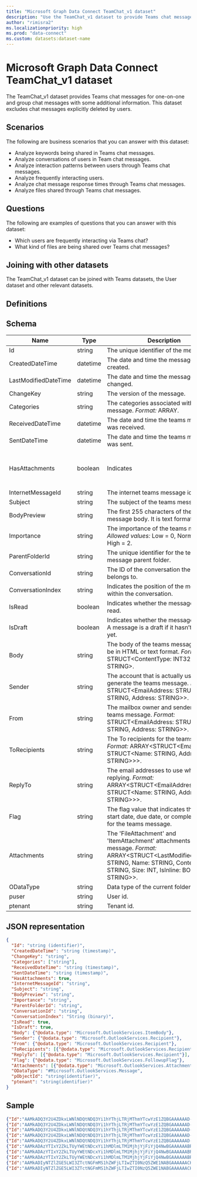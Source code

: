 ```yaml
---
title: "Microsoft Graph Data Connect TeamChat_v1 dataset"
description: "Use the TeamChat_v1 dataset to provide Teams chat messages for one-on-one and group chat messages."
author: "rimisra2"
ms.localizationpriority: high
ms.prod: "data-connect"
ms.custom: datasets:dataset-name
---
```


# Microsoft Graph Data Connect TeamChat_v1 dataset

The TeamChat_v1 dataset provides Teams chat messages for one-on-one and group chat messages with some additional information. This dataset excludes chat messages explicitly deleted by users.

## Scenarios

The following are business scenarios that you can answer with this dataset:

- Analyze keywords being shared in Teams chat messages.
- Analyze conversations of users in Team chat messages.
- Analyze interaction patterns between users through Teams chat messages.
- Analyze frequently interacting users.
- Analyze chat message response times through Teams chat messages.
- Analyze files shared through Teams chat messages.

## Questions

The following are examples of questions that you can answer with this dataset:

- Which users are frequently interacting via Teams chat?
- What kind of files are being shared over Teams chat messages?

## Joining with other datasets

The TeamChat_v1 dataset can be joined with Teams datasets, the User dataset and other relevant datasets.

## Definitions


## Schema

| Name  | Type  |  Description  |  FilterOptions  |  IsDateFilter  | 
| ----------- | ----------- | ----------- | ----------- | ----------- |
| Id | 	string | 	The unique identifier of the message. | No | 	None | 
| CreatedDateTime | 	datetime | 	The date and time the message was created. |  Yes | Date | 
| LastModifiedDateTime | 	datetime | 	The date and time the message was last changed. |  Yes | Date | 
| ChangeKey | 	string	 | The version of the message. | 	No | 	None | 
| Categories | 	string | 	The categories associated with the message. *Format:* ARRAY<STRING>. | 	No | 	None | 
| ReceivedDateTime | 	datetime | 	The date and time the teams message was received. |  Yes | 	Date | 
| SentDateTime | 	datetime | 	The date and time the teams message was sent. |  Yes | 	Date | 
| HasAttachments | 	boolean | 	Indicates |  whether the teams message is an attachment. | 	No |  None | 
| InternetMessageId | 	string | 	The internet teams message id. |  No | 	None | 
| Subject | 	string | 	The subject of the teams message. |  No | 	None | 
| BodyPreview | 	string	|  The first 255 characters of the teams message body. It is text format. |  No | 	None | 
| Importance	|  string | The importance of the teams message. *Allowed values:* Low = 0, Normal = 1, High = 2. |  No | 	None | 
| ParentFolderId | 	string |  The unique identifier for the teams message parent folder. | No | 	None | 
| ConversationId | 	string |  The ID of the conversation the email belongs to. | No |  None | 
| ConversationIndex |  string | Indicates the position of the message within the conversation. |  No | None | 
| IsRead | 	boolean |  Indicates whether the message has been read. | 	No | None | 
| IsDraft |	boolean |  Indicates whether the message is a draft. A message is a draft if it hasn’t been sent yet. |	No |	None |
| Body |	string |  The body of the teams message. It can be in HTML or text format. *Format:* STRUCT<ContentType: INT32, Content: STRING>. |	No |  None |
| Sender |	string |  The account that is actually used to generate the teams message. *Format:* STRUCT<EmailAddress: STRUCT<Name: STRING, Address: STRING>>.	| No |	None |
| From |	string |  The mailbox owner and sender of the teams message. *Format:* STRUCT<EmailAddress: STRUCT<Name: STRING, Address: STRING>>. |	No |  None |
| ToRecipients | string	 | The To recipients for the teams message. *Format:* ARRAY<STRUCT<EmailAddress: STRUCT<Name: STRING, Address: STRING>>>. |	No |  None |
| ReplyTo |	string	| The email addresses to use when replying. *Format:* ARRAY<STRUCT<EmailAddress: STRUCT<Name: STRING, Address: STRING>>>. |	No |  None |
| Flag	| string |	The flag value that indicates the status, start date, due date, or completion date for the teams message. |	No | None |
| Attachments |	string | The 'FileAttachment' and 'ItemAttachment' attachments for the message. *Format:* ARRAY<STRUCT<LastModifiedDateTime: STRING, Name: STRING, ContentType: STRING, Size: INT, IsInline: BOOLEAN, Id: STRING>>.  | No |	None |
| ODataType	 | string |	Data type of the current folder. |	No |	None |
| puser |	string |  User id. |	No |  None |
| ptenant |	string |   Tenant id. | No  |  None |

## JSON representation

```json
{
  "Id": "string (identifier)",
  "CreatedDateTime": "string (timestamp)",
  "ChangeKey": "string",
  "Categories": ["string"],
  "ReceivedDateTime": "string (timestamp)",
  "SentDateTime": "string (timestamp)",
  "HasAttachments": true,
  "InternetMessageId": "string",
  "Subject": "string",
  "BodyPreview": "string",
  "Importance": "string",
  "ParentFolderId": "string",
  "ConversationId": "string",
  "ConversationIndex": "String (binary)",
  "IsRead": true,
  "IsDraft": true,
  "Body": {"@odata.type": "Microsoft.OutlookServices.ItemBody"},  
  "Sender": {"@odata.type": "Microsoft.OutlookServices.Recipient"},
  "From": {"@odata.type": "Microsoft.OutlookServices.Recipient"},
  "ToRecipients": [{"@odata.type": "Microsoft.OutlookServices.Recipient"}],
  "ReplyTo": [{"@odata.type": "Microsoft.OutlookServices.Recipient"}],
  "Flag": {"@odata.type": "Microsoft.OutlookServices.FollowupFlag"},
  "Attachments": [{"@odata.type": "Microsoft.OutlookServices.Attachment"}],
  "ODataType": "#Microsoft.OutlookServices.Message",
  "pObjectId": "string(identifier)",
  "ptenant": "string(identifier)"
}   
```

## Sample 


```json
{"Id":"AAMkADQ3Y2U4ZDkxLWNlNDQtNDQ3Yi1hYThjLTRjMThmYTcwYzE1ZQBGAAAAAAD-UfkfMt6YQJu0uJ3YDpmhBwBZ8R1Q_NixQ4JomsSKP1URAAAAAAFBAABZ8R1Q_NixQ4JomsSKP1URAAAAAYikAAA=","CreatedDateTime":"2021-05-05T18:38:45Z","LastModifiedDateTime":"2021-05-05T18:38:46Z","ChangeKey":"CQAAABYAAABZ8R1Q+NixQ4JomsSKP1URAAAAACcN","Categories": "[\"Orange Category\", \"Green Category\", \"Blue Category\"]","ReceivedDateTime":"2021-05-05T18:38:44Z","SentDateTime":"2021-05-05T18:38:44Z","HasAttachments":false,"InternetMessageId":"1620239924329","Subject":"RE: Meeting","BodyPreview":"Hi Megan. Were you able to finalize our team offsite agenda?","Importance":"Normal","ParentFolderId":"AAMkADQ3Y2U4ZDkxLWNlNDQtNDQ3Yi1hYThjLTRjMThmYTcwYzE1ZQAuAAAAAAD-UfkfMt6YQJu0uJ3YDpmhAQBZ8R1Q_NixQ4JomsSKP1URAAAAAAFBAAA=","ConversationId":"AAQkADQ3Y2U4ZDkxLWNlNDQtNDQ3Yi1hYThjLTRjMThmYTcwYzE1ZQAQAGJWUSDmsfcg_x9jLboVltc=","ConversationIndex":"AQHXQd3gYlZRIOax9yD7H2MtuhWW1w==","IsRead":true,"IsDraft":false,"Body":{"ContentType":"Microsoft.OutlookServices.BodyType'HTML'","Content":"<html><head>\r\n<meta http-equiv=\"Content-Type\" content=\"text/html; charset=utf-8\"><meta content=\"text/html; charset=us-ascii\"></head><body>Hi Megan. Were you able to finalize our team offsite agenda? </body></html>"},"Sender":{"EmailAddress":{"Name":"Patti Fernandez","Address":"PattiF@M365x413676.OnMicrosoft.com"}},"From":{"EmailAddress":{"Name":"Patti Fernandez","Address":"PattiF@M365x413676.OnMicrosoft.com"}},"ToRecipients":[{"EmailAddress":{"Name":"Megan Bowen","Address":"MeganB@M365x413676.OnMicrosoft.com"}}],"ReplyTo":"[{ \"EmailAddress\": { \"Name\": \"John Doe\", \"Address\": \"johnd@contoso.com\" } }]","Flag":{"FlagStatus":"Microsoft.OutlookServices.FollowupFlagStatus'NotFlagged'"},"Attachments":[],"ODataType":"#Microsoft.OutlookServices.Message","puser":"0a863fbf-47f5-4e3f-9b0b-0bfaec763723","ptenant":"82100b66-ace5-4bd1-a137-f11432b93451" }
{"Id":"AAMkADQ3Y2U4ZDkxLWNlNDQtNDQ3Yi1hYThjLTRjMThmYTcwYzE1ZQBGAAAAAAD-UfkfMt6YQJu0uJ3YDpmhBwBZ8R1Q_NixQ4JomsSKP1URAAAAAAFBAABZ8R1Q_NixQ4JomsSKP1URAAAAAYilAAA=","CreatedDateTime":"2021-05-05T18:38:45Z","LastModifiedDateTime":"2021-05-05T18:38:46Z","ChangeKey":"CQAAABYAAABZ8R1Q+NixQ4JomsSKP1URAAAAACcL","Categories":[],"ReceivedDateTime":"2021-05-05T18:38:44Z","SentDateTime":"2021-05-05T18:38:44Z","HasAttachments":false,"InternetMessageId":"1620239924666","Subject":"","BodyPreview":"Hi Patti. It's about done.","Importance":"Normal","ParentFolderId":"AAMkADQ3Y2U4ZDkxLWNlNDQtNDQ3Yi1hYThjLTRjMThmYTcwYzE1ZQAuAAAAAAD-UfkfMt6YQJu0uJ3YDpmhAQBZ8R1Q_NixQ4JomsSKP1URAAAAAAFBAAA=","ConversationId":"AAQkADQ3Y2U4ZDkxLWNlNDQtNDQ3Yi1hYThjLTRjMThmYTcwYzE1ZQAQAMRD8QI2TRoGMaHlTEfVu6A=","ConversationIndex":"AQHXQd3gxEPxAjZNGgYxoeVMR9W7oA==","IsRead":true,"IsDraft":false,"Body":{"ContentType":"Microsoft.OutlookServices.BodyType'HTML'","Content":"<html><head>\r\n<meta http-equiv=\"Content-Type\" content=\"text/html; charset=utf-8\"><meta content=\"text/html; charset=us-ascii\"></head><body>Hi Patti. It's about done. </body></html>"},"Sender":{"EmailAddress":{"Name":"Megan Bowen","Address":"MeganB@M365x413676.OnMicrosoft.com"}},"From":{"EmailAddress":{"Name":"Megan Bowen","Address":"MeganB@M365x413676.OnMicrosoft.com"}},"ToRecipients":[{"EmailAddress":{"Name":"Patti Fernandez","Address":"PattiF@M365x413676.OnMicrosoft.com"}}],"ReplyTo":[],"Flag":{"FlagStatus":"Microsoft.OutlookServices.FollowupFlagStatus'NotFlagged'"},"Attachments":[],"ODataType":"#Microsoft.OutlookServices.Message","puser":"0a863fbf-47f5-4e3f-9b0b-0bfaec763723","ptenant":"82100b66-ace5-4bd1-a137-f11432b93451"}
{"Id":"AAMkADQ3Y2U4ZDkxLWNlNDQtNDQ3Yi1hYThjLTRjMThmYTcwYzE1ZQBGAAAAAAD-UfkfMt6YQJu0uJ3YDpmhBwBZ8R1Q_NixQ4JomsSKP1URAAAAAAFBAABZ8R1Q_NixQ4JomsSKP1URAAAAAYimAAA=","CreatedDateTime":"2021-05-05T18:38:51Z","LastModifiedDateTime":"2021-05-05T18:38:52Z","ChangeKey":"CQAAABYAAABZ8R1Q+NixQ4JomsSKP1URAAAAACch","Categories":[],"ReceivedDateTime":"2021-05-05T18:38:50Z","SentDateTime":"2021-05-05T18:38:50Z","HasAttachments":false,"InternetMessageId":"1620239930591","Subject":"","BodyPreview":"Good work Megan! Excited for online yoga! I'd say this is good. Let's go ahead and announce to the rest of the team.","Importance":"Normal","ParentFolderId":"AAMkADQ3Y2U4ZDkxLWNlNDQtNDQ3Yi1hYThjLTRjMThmYTcwYzE1ZQAuAAAAAAD-UfkfMt6YQJu0uJ3YDpmhAQBZ8R1Q_NixQ4JomsSKP1URAAAAAAFBAAA=","ConversationId":"AAQkADQ3Y2U4ZDkxLWNlNDQtNDQ3Yi1hYThjLTRjMThmYTcwYzE1ZQAQAGFJCxEOpE8V5sJsZ4NuI6k=","ConversationIndex":"AQHXQd3kYUkLEQ6kTxXmwmxng24jqQ==","IsRead":true,"IsDraft":false,"Body":{"ContentType":"Microsoft.OutlookServices.BodyType'HTML'","Content":"<html><head>\r\n<meta http-equiv=\"Content-Type\" content=\"text/html; charset=utf-8\"><meta content=\"text/html; charset=us-ascii\"></head><body>Good work Megan! Excited for online yoga! I'd say this is good. Let's go ahead and announce to the rest of the team. </body></html>"},"Sender":{"EmailAddress":{"Name":"Patti Fernandez","Address":"PattiF@M365x413676.OnMicrosoft.com"}},"From":{"EmailAddress":{"Name":"Patti Fernandez","Address":"PattiF@M365x413676.OnMicrosoft.com"}},"ToRecipients":[{"EmailAddress":{"Name":"Megan Bowen","Address":"MeganB@M365x413676.OnMicrosoft.com"}}],"ReplyTo":[],"Flag":{"FlagStatus":"Microsoft.OutlookServices.FollowupFlagStatus'NotFlagged'"},"Attachments":[],"ODataType":"#Microsoft.OutlookServices.Message","puser":"0a863fbf-47f5-4e3f-9b0b-0bfaec763723","ptenant":"82100b66-ace5-4bd1-a137-f11432b93451"}
{"Id":"AAMkADQ3Y2U4ZDkxLWNlNDQtNDQ3Yi1hYThjLTRjMThmYTcwYzE1ZQBGAAAAAAD-UfkfMt6YQJu0uJ3YDpmhBwBZ8R1Q_NixQ4JomsSKP1URAAAAAAFBAABZ8R1Q_NixQ4JomsSKP1URAAAAAYinAAA=","CreatedDateTime":"2021-05-05T18:38:51Z","LastModifiedDateTime":"2021-05-05T18:38:52Z","ChangeKey":"CQAAABYAAABZ8R1Q+NixQ4JomsSKP1URAAAAACcj","Categories":[],"ReceivedDateTime":"2021-05-05T18:38:49Z","SentDateTime":"2021-05-05T18:38:49Z","HasAttachments":true,"InternetMessageId":"1620239929782","Subject":"","BodyPreview":"Here's the agenda. *attachment*","Importance":"Normal","ParentFolderId":"AAMkADQ3Y2U4ZDkxLWNlNDQtNDQ3Yi1hYThjLTRjMThmYTcwYzE1ZQAuAAAAAAD-UfkfMt6YQJu0uJ3YDpmhAQBZ8R1Q_NixQ4JomsSKP1URAAAAAAFBAAA=","ConversationId":"AAQkADQ3Y2U4ZDkxLWNlNDQtNDQ3Yi1hYThjLTRjMThmYTcwYzE1ZQAQAG8n_kzcdY2zkDARfGDW0Jk=","ConversationIndex":"AQHXQd3jbyf6TNx1jbOQMBF8YNbQmQ==","IsRead":true,"IsDraft":false,"Body":{"ContentType":"Microsoft.OutlookServices.BodyType'HTML'","Content":"<html><head>\r\n<meta http-equiv=\"Content-Type\" content=\"text/html; charset=utf-8\"><meta content=\"text/html; charset=us-ascii\"></head><body><div id=\"OwaReferenceAttachments\" style=\"display:none; visibility:hidden\"><div style=\"display:none; visibility:hidden\"><a href=\"https://m365x413676-my.sharepoint.com/personal/meganb_m365x413676_onmicrosoft_com/Documents/Microsoft%20Teams%20Chat%20Files/Offsite%20Agenda.png\" target=\"_blank\" style=\"text-decoration:none; margin:0px; font-size:14px; font-family:'Segoe UI','Segoe WP','Segoe UI WPC',Tahoma,Arial,sans-serif; color:rgb(0,114,198)\">Offsite Agenda.png<img width=\"0\" height=\"0\" src=\"dummy.jpg\" originalsrc=\"cid:cc782c08-b87b-4e67-b563-d10344ea7feb\" title=\"Offsite Agenda.png\" style=\"visibility:hidden; border:0px; display:none\"></a></div></div><div id=\"OwaReferenceAttachmentsEnd\" style=\"display:none; visibility:hidden\"></div>Here's the agenda. *attachment* </body></html>"},"Sender":{"EmailAddress":{"Name":"Megan Bowen","Address":"MeganB@M365x413676.OnMicrosoft.com"}},"From":{"EmailAddress":{"Name":"Megan Bowen","Address":"MeganB@M365x413676.OnMicrosoft.com"}},"ToRecipients":[{"EmailAddress":{"Name":"Patti Fernandez","Address":"PattiF@M365x413676.OnMicrosoft.com"}}],"ReplyTo":[],"Flag":{"FlagStatus":"Microsoft.OutlookServices.FollowupFlagStatus'NotFlagged'"},"Attachments":[{"Id":"AAMkADQ3Y2U4ZDkxLWNlNDQtNDQ3Yi1hYThjLTRjMThmYTcwYzE1ZQBGAAAAAAD-UfkfMt6YQJu0uJ3YDpmhBwBZ8R1Q_NixQ4JomsSKP1URAAAAAAFBAABZ8R1Q_NixQ4JomsSKP1URAAAAAYinAAABEgAQAMr27Up2rM5Nhc7fEa5aark=","LastModifiedDateTime":"2021-05-05T18:38:51Z","Name":"Offsite Agenda.png","ContentType":"image/png","Size":600,"IsInline":true,"ODataType":"#Microsoft.OutlookServices.ReferenceAttachment"}],"ODataType":"#Microsoft.OutlookServices.Message","puser":"0a863fbf-47f5-4e3f-9b0b-0bfaec763723","ptenant":"82100b66-ace5-4bd1-a137-f11432b93451"}
{"Id":"AAMkADQ3Y2U4ZDkxLWNlNDQtNDQ3Yi1hYThjLTRjMThmYTcwYzE1ZQBGAAAAAAD-UfkfMt6YQJu0uJ3YDpmhBwBZ8R1Q_NixQ4JomsSKP1URAAAAAAFBAABZ8R1Q_NixQ4JomsSKP1URAAAAAYioAAA=","CreatedDateTime":"2021-05-05T18:38:51Z","LastModifiedDateTime":"2021-05-05T18:38:53Z","ChangeKey":"CQAAABYAAABZ8R1Q+NixQ4JomsSKP1URAAAAACcm","Categories":[],"ReceivedDateTime":"2021-05-05T18:38:50Z","SentDateTime":"2021-05-05T18:38:50Z","HasAttachments":false,"InternetMessageId":"1620239930147","Subject":"","BodyPreview":"Namaste\r\n9:30A Yoga & guided meditation\r\n10:00A Kickoff & announcements\r\n10:30A Team exercise\r\n10:40A Setting an intention\r\n10:50A Break\r\n\r\n2021 roadmap\r\n11:05A Goalsetting & brainstorming\r\n11:35A Defining & prioritizing\r\n12:05A Group breakouts\r\n12:30A Lu","Importance":"Normal","ParentFolderId":"AAMkADQ3Y2U4ZDkxLWNlNDQtNDQ3Yi1hYThjLTRjMThmYTcwYzE1ZQAuAAAAAAD-UfkfMt6YQJu0uJ3YDpmhAQBZ8R1Q_NixQ4JomsSKP1URAAAAAAFBAAA=","ConversationId":"AAQkADQ3Y2U4ZDkxLWNlNDQtNDQ3Yi1hYThjLTRjMThmYTcwYzE1ZQAQABNbRfbuhGLtiQGxQ7-DunY=","ConversationIndex":"AQHXQd3kE1tF9u6EYu2JAbFDv8O6dg==","IsRead":true,"IsDraft":false,"Body":{"ContentType":"Microsoft.OutlookServices.BodyType'HTML'","Content":"<html><head>\r\n<meta http-equiv=\"Content-Type\" content=\"text/html; charset=utf-8\"><meta content=\"text/html; charset=us-ascii\"></head><body><strong>Namaste</strong><br>9:30A Yoga &amp; guided meditation<br>10:00A Kickoff &amp; announcements<br>10:30A Team exercise<br>10:40A Setting an intention<br>10:50A Break<br><br><strong>2021 roadmap</strong><br>11:05A Goalsetting &amp; brainstorming<br>11:35A Defining &amp; prioritizing<br>12:05A Group breakouts<br>12:30A Lunch &amp; virtual dance party<br><br><strong>Paving the way</strong><br>1:30P Goal mapping<br>2:00P Iteration<br>2:35P Share back &amp; discussion<br>3:35P Maps closure<br><br><strong>Closing</strong><br>4:10P Speeches &amp; recognition<br>5:00P Happy hour<br><br><strong>The Future</strong><br>4:10pm What does this all mean? 35 minutes<br>5:00pm Happy Hour (60 minutes)<br></body></html>"},"Sender":{"EmailAddress":{"Name":"Megan Bowen","Address":"MeganB@M365x413676.OnMicrosoft.com"}},"From":{"EmailAddress":{"Name":"Megan Bowen","Address":"MeganB@M365x413676.OnMicrosoft.com"}},"ToRecipients":[{"EmailAddress":{"Name":"Patti Fernandez","Address":"PattiF@M365x413676.OnMicrosoft.com"}}],"ReplyTo":[],"Flag":{"FlagStatus":"Microsoft.OutlookServices.FollowupFlagStatus'NotFlagged'"},"Attachments":[],"ODataType":"#Microsoft.OutlookServices.Message","puser":"0a863fbf-47f5-4e3f-9b0b-0bfaec763723","ptenant":"82100b66-ace5-4bd1-a137-f11432b93451"}
{"Id":"AAMkADAzYTIxY2ZkLTUyYWEtNDcxYi1hMDlmLTM1MjhjYjFiYjQ4NwBGAAAAAABRedvAfKlvSp0pklQljCtYBwAG6ILvJoObRa973YtplcVEAAAAAAFOAAAG6ILvJoObRa973YtplcVEAAAAAP3MAAA=","CreatedDateTime":"2021-05-05T18:30:18Z","LastModifiedDateTime":"2021-05-05T18:30:37Z","ChangeKey":"CQAAABYAAAAG6ILvJoObRa973YtplcVEAAAAACWy","Categories":[],"ReceivedDateTime":"2021-05-05T18:30:07Z","SentDateTime":"2021-05-05T18:30:07Z","HasAttachments":true,"InternetMessageId":"1620239407317","Subject":"","BodyPreview":"Please give final review by EOD so we can push to publishing","Importance":"Normal","ParentFolderId":"AAMkADAzYTIxY2ZkLTUyYWEtNDcxYi1hMDlmLTM1MjhjYjFiYjQ4NwAuAAAAAABRedvAfKlvSp0pklQljCtYAQAG6ILvJoObRa973YtplcVEAAAAAAFOAAA=","ConversationId":"AAQkADAzYTIxY2ZkLTUyYWEtNDcxYi1hMDlmLTM1MjhjYjFiYjQ4NwAQAAEg_WJ8lKF-wKvYyO6GToU=","ConversationIndex":"AQHXQdysASD5YnyUoX/Aq9jI7oZOhQ==","IsRead":true,"IsDraft":false,"Body":{"ContentType":"Microsoft.OutlookServices.BodyType'HTML'","Content":"<html><head>\r\n<meta http-equiv=\"Content-Type\" content=\"text/html; charset=utf-8\"><meta content=\"text/html; charset=us-ascii\"></head><body><div id=\"OwaReferenceAttachments\" style=\"display:none; visibility:hidden\"><div style=\"display:none; visibility:hidden\"><a href=\"https://m365x413676-my.sharepoint.com/personal/alexw_m365x413676_onmicrosoft_com/Documents/Microsoft%20Teams%20Chat%20Files/Contoso%20NextGen%20Camera%20Product%20Planning.docx\" target=\"_blank\" style=\"text-decoration:none; margin:0px; font-size:14px; font-family:'Segoe UI','Segoe WP','Segoe UI WPC',Tahoma,Arial,sans-serif; color:rgb(0,114,198)\">Contoso NextGen Camera Product Planning.docx<img width=\"0\" height=\"0\" src=\"dummy.jpg\" originalsrc=\"cid:47cad2f9-66c9-4b5a-9150-e9158d718c72\" title=\"Contoso NextGen Camera Product Planning.docx\" style=\"visibility:hidden; border:0px; display:none\"></a></div></div><div id=\"OwaReferenceAttachmentsEnd\" style=\"display:none; visibility:hidden\"></div>Please give final review by EOD so we can push to publishing </body></html>"},"Sender":{"EmailAddress":{"Name":"Alex Wilber","Address":"AlexW@M365x413676.OnMicrosoft.com"}},"From":{"EmailAddress":{"Name":"Alex Wilber","Address":"AlexW@M365x413676.OnMicrosoft.com"}},"ToRecipients":[{"EmailAddress":{"Name":"Megan Bowen","Address":"MeganB@M365x413676.OnMicrosoft.com"}}],"ReplyTo":[],"Flag":{"FlagStatus":"Microsoft.OutlookServices.FollowupFlagStatus'NotFlagged'"},"Attachments":[{"Id":"AAMkADAzYTIxY2ZkLTUyYWEtNDcxYi1hMDlmLTM1MjhjYjFiYjQ4NwBGAAAAAABRedvAfKlvSp0pklQljCtYBwAG6ILvJoObRa973YtplcVEAAAAAAFOAAAG6ILvJoObRa973YtplcVEAAAAAP3MAAABEgAQAFdFRCIQHvRGrQ1sL9Id5io=","LastModifiedDateTime":"2021-05-05T18:30:18Z","Name":"Contoso NextGen Camera Product Planning.docx","ContentType":"application/vnd.openxmlformats-officedocument.wordprocessingml.document","Size":890,"IsInline":true,"ODataType":"#Microsoft.OutlookServices.ReferenceAttachment"}],"ODataType":"#Microsoft.OutlookServices.Message","puser":"0d83c6c7-2d2f-4c02-9cf9-c405ade49a1a","ptenant":"82100b66-ace5-4bd1-a137-f11432b93451"}
{"Id":"AAMkADAzYTIxY2ZkLTUyYWEtNDcxYi1hMDlmLTM1MjhjYjFiYjQ4NwBGAAAAAABRedvAfKlvSp0pklQljCtYBwAG6ILvJoObRa973YtplcVEAAAAAAFOAAAG6ILvJoObRa973YtplcVEAAAAAP3NAAA=","CreatedDateTime":"2021-05-05T18:37:47Z","LastModifiedDateTime":"2021-05-05T18:37:48Z","ChangeKey":"CQAAABYAAAAG6ILvJoObRa973YtplcVEAAAAACqx","Categories":[],"ReceivedDateTime":"2021-05-05T18:37:45Z","SentDateTime":"2021-05-05T18:37:45Z","HasAttachments":false,"InternetMessageId":"1620239865698","Subject":"","BodyPreview":"Hey there. We just received a UI Power App design request from a client. Would anyone here have any bandwidth to take this on? This is based off an existing app, and we would only need to make updates to the UI.","Importance":"Normal","ParentFolderId":"AAMkADAzYTIxY2ZkLTUyYWEtNDcxYi1hMDlmLTM1MjhjYjFiYjQ4NwAuAAAAAABRedvAfKlvSp0pklQljCtYAQAG6ILvJoObRa973YtplcVEAAAAAAFOAAA=","ConversationId":"AAQkADAzYTIxY2ZkLTUyYWEtNDcxYi1hMDlmLTM1MjhjYjFiYjQ4NwAQACNMLpdNu3W7AZ7xFmsKXcw=","ConversationIndex":"AQHXQd29I0wul027dbsBnvEWawpdzA==","IsRead":true,"IsDraft":false,"Body":{"ContentType":"Microsoft.OutlookServices.BodyType'HTML'","Content":"<html><head>\r\n<meta http-equiv=\"Content-Type\" content=\"text/html; charset=utf-8\"><meta content=\"text/html; charset=us-ascii\"></head><body>Hey there. We just received a UI Power App design request from a client. Would anyone here have any bandwidth to take this on? This is based off an existing app, and we would only need to make updates to the UI. </body></html>"},"Sender":{"EmailAddress":{"Name":"Christie Cline","Address":"ChristieC@M365x413676.OnMicrosoft.com"}},"From":{"EmailAddress":{"Name":"Christie Cline","Address":"ChristieC@M365x413676.OnMicrosoft.com"}},"ToRecipients":[{"EmailAddress":{"Name":"Alex Wilber","Address":"AlexW@M365x413676.OnMicrosoft.com"}},{"EmailAddress":{"Name":"Irvin Sayers","Address":"IrvinS@M365x413676.OnMicrosoft.com"}},{"EmailAddress":{"Name":"Johanna Lorenz","Address":"JohannaL@M365x413676.OnMicrosoft.com"}},{"EmailAddress":{"Name":"Lynne Robbins","Address":"LynneR@M365x413676.OnMicrosoft.com"}},{"EmailAddress":{"Name":"Megan Bowen","Address":"MeganB@M365x413676.OnMicrosoft.com"}}],"ReplyTo":[],"Flag":{"FlagStatus":"Microsoft.OutlookServices.FollowupFlagStatus'NotFlagged'"},"Attachments":[],"ODataType":"#Microsoft.OutlookServices.Message","puser":"0d83c6c7-2d2f-4c02-9cf9-c405ade49a1a","ptenant":"82100b66-ace5-4bd1-a137-f11432b93451"}
{"Id":"AAMkADAzYTIxY2ZkLTUyYWEtNDcxYi1hMDlmLTM1MjhjYjFiYjQ4NwBGAAAAAABRedvAfKlvSp0pklQljCtYBwAG6ILvJoObRa973YtplcVEAAAAAAFOAAAG6ILvJoObRa973YtplcVEAAAAAP3OAAA=","CreatedDateTime":"2021-05-05T18:37:47Z","LastModifiedDateTime":"2021-05-05T18:37:48Z","ChangeKey":"CQAAABYAAAAG6ILvJoObRa973YtplcVEAAAAACq0","Categories":[],"ReceivedDateTime":"2021-05-05T18:37:46Z","SentDateTime":"2021-05-05T18:37:46Z","HasAttachments":false,"InternetMessageId":"1620239866179","Subject":"","BodyPreview":"Christie, I have bandwidth this week. Shall we hop on a quick call to discuss?","Importance":"Normal","ParentFolderId":"AAMkADAzYTIxY2ZkLTUyYWEtNDcxYi1hMDlmLTM1MjhjYjFiYjQ4NwAuAAAAAABRedvAfKlvSp0pklQljCtYAQAG6ILvJoObRa973YtplcVEAAAAAAFOAAA=","ConversationId":"AAQkADAzYTIxY2ZkLTUyYWEtNDcxYi1hMDlmLTM1MjhjYjFiYjQ4NwAQABA8ly5T_yUK92It3S0E9ek=","ConversationIndex":"AQHXQd29EDyXLlP7JQr3Yi3dLQT16Q==","IsRead":true,"IsDraft":false,"Body":{"ContentType":"Microsoft.OutlookServices.BodyType'HTML'","Content":"<html><head>\r\n<meta http-equiv=\"Content-Type\" content=\"text/html; charset=utf-8\"><meta content=\"text/html; charset=us-ascii\"></head><body>Christie, I have bandwidth this week. Shall we hop on a quick call to discuss? </body></html>"},"Sender":{"EmailAddress":{"Name":"Johanna Lorenz","Address":"JohannaL@M365x413676.OnMicrosoft.com"}},"From":{"EmailAddress":{"Name":"Johanna Lorenz","Address":"JohannaL@M365x413676.OnMicrosoft.com"}},"ToRecipients":[{"EmailAddress":{"Name":"Alex Wilber","Address":"AlexW@M365x413676.OnMicrosoft.com"}},{"EmailAddress":{"Name":"Christie Cline","Address":"ChristieC@M365x413676.OnMicrosoft.com"}},{"EmailAddress":{"Name":"Irvin Sayers","Address":"IrvinS@M365x413676.OnMicrosoft.com"}},{"EmailAddress":{"Name":"Lynne Robbins","Address":"LynneR@M365x413676.OnMicrosoft.com"}},{"EmailAddress":{"Name":"Megan Bowen","Address":"MeganB@M365x413676.OnMicrosoft.com"}}],"ReplyTo":[],"Flag":{"FlagStatus":"Microsoft.OutlookServices.FollowupFlagStatus'NotFlagged'"},"Attachments":[],"ODataType":"#Microsoft.OutlookServices.Message","puser":"0d83c6c7-2d2f-4c02-9cf9-c405ade49a1a","ptenant":"82100b66-ace5-4bd1-a137-f11432b93451"}
{"Id":"AAMkADIyNTZlZGE5LWI3ZTctNGFmMS1hZWFjLTIwZTI0NzQ5ZWE1NABGAAAAAACH5vR8kY2rQZaGr5miyA6LBwAfFov8oJymR5Q0LAVtbwCpAAAAAAE4AAAfFov8oJymR5Q0LAVtbwCpAAAAAZLhAAA=","CreatedDateTime":"2021-05-05T18:37:36Z","LastModifiedDateTime":"2021-05-05T18:37:37Z","ChangeKey":"CQAAABYAAAAfFov8oJymR5Q0LAVtbwCpAAAAACE+","Categories":[],"ReceivedDateTime":"2021-05-05T18:37:34Z","SentDateTime":"2021-05-05T18:37:34Z","HasAttachments":false,"InternetMessageId":"1620239854868","Subject":"","BodyPreview":"Hi Team. UI/UX copy guidelines for web need to be updated by end of month. Can we hop on a quick call in the next 10 minutes to discuss? @Lynne and @Megan I am calling on you both to update our deliverable format for this. The current one is a bit outdate","Importance":"Normal","ParentFolderId":"AQMkADIyADU2ZWRhOS1iN2U3LTRhZjEtYWVhYy0yMGUyNDc0OWVhNTQALgAAA4fm9HyRjatBloavmaLIDosBAB8Wi-ygnKZHlDQsBW1vAKkAAAIBOAAAAA==","ConversationId":"AAQkADIyNTZlZGE5LWI3ZTctNGFmMS1hZWFjLTIwZTI0NzQ5ZWE1NAAQABOKEp-6JJVKPOt1oqbmXnM=","ConversationIndex":"AQHXQd23E4oSn/oklUo863WipuZecw==","IsRead":true,"IsDraft":false,"Body":{"ContentType":"Microsoft.OutlookServices.BodyType'HTML'","Content":"<html><head>\r\n<meta http-equiv=\"Content-Type\" content=\"text/html; charset=utf-8\"><meta content=\"text/html; charset=us-ascii\"></head><body>Hi Team. UI/UX copy guidelines for web need to be updated by end of month. Can we hop on a quick call in the next 10 minutes to discuss? @Lynne and @Megan I am calling on you both to update our deliverable format for this. The current one is a bit outdated. Let us know if you can meet. </body></html>"},"Sender":{"EmailAddress":{"Name":"Diego Siciliani","Address":"DiegoS@M365x413676.OnMicrosoft.com"}},"From":{"EmailAddress":{"Name":"Diego Siciliani","Address":"DiegoS@M365x413676.OnMicrosoft.com"}},"ToRecipients":[{"EmailAddress":{"Name":"Isaiah Langer","Address":"IsaiahL@M365x413676.OnMicrosoft.com"}},{"EmailAddress":{"Name":"Joni Sherman","Address":"JoniS@M365x413676.OnMicrosoft.com"}},{"EmailAddress":{"Name":"Lynne Robbins","Address":"LynneR@M365x413676.OnMicrosoft.com"}},{"EmailAddress":{"Name":"Megan Bowen","Address":"MeganB@M365x413676.OnMicrosoft.com"}},{"EmailAddress":{"Name":"Miriam Graham","Address":"MiriamG@M365x413676.OnMicrosoft.com"}}],"ReplyTo":[],"Flag":{"FlagStatus":"Microsoft.OutlookServices.FollowupFlagStatus'NotFlagged'"},"Attachments":[],"ODataType":"#Microsoft.OutlookServices.Message","puser":"202cab7d-8fda-40c9-9585-be367e34848f","ptenant":"82100b66-ace5-4bd1-a137-f11432b93451" }
{"Id":"AAMkADIyNTZlZGE5LWI3ZTctNGFmMS1hZWFjLTIwZTI0NzQ5ZWE1NABGAAAAAACH5vR8kY2rQZaGr5miyA6LBwAfFov8oJymR5Q0LAVtbwCpAAAAAAE4AAAfFov8oJymR5Q0LAVtbwCpAAAAAZLiAAA=","CreatedDateTime":"2021-05-05T18:37:38Z","LastModifiedDateTime":"2021-05-05T18:37:39Z","ChangeKey":"CQAAABYAAAAfFov8oJymR5Q0LAVtbwCpAAAAACFG","Categories":[],"ReceivedDateTime":"2021-05-05T18:37:37Z","SentDateTime":"2021-05-05T18:37:37Z","HasAttachments":false,"InternetMessageId":"1620239857368","Subject":"","BodyPreview":"That works for me as well. Chat soon.","Importance":"Normal","ParentFolderId":"AQMkADIyADU2ZWRhOS1iN2U3LTRhZjEtYWVhYy0yMGUyNDc0OWVhNTQALgAAA4fm9HyRjatBloavmaLIDosBAB8Wi-ygnKZHlDQsBW1vAKkAAAIBOAAAAA==","ConversationId":"AAQkADIyNTZlZGE5LWI3ZTctNGFmMS1hZWFjLTIwZTI0NzQ5ZWE1NAAQAHNO1uvexptkFtCPIAPrFLU=","ConversationIndex":"AQHXQd24c07W697Gm2QW0I8gA+sUtQ==","IsRead":true,"IsDraft":false,"Body":{"ContentType":"Microsoft.OutlookServices.BodyType'HTML'","Content":"<html><head>\r\n<meta http-equiv=\"Content-Type\" content=\"text/html; charset=utf-8\"><meta content=\"text/html; charset=us-ascii\"></head><body>That works for me as well. Chat soon. </body></html>"},"Sender":{"EmailAddress":{"Name":"Lynne Robbins","Address":"LynneR@M365x413676.OnMicrosoft.com"}},"From":{"EmailAddress":{"Name":"Lynne Robbins","Address":"LynneR@M365x413676.OnMicrosoft.com"}},"ToRecipients":[{"EmailAddress":{"Name":"Diego Siciliani","Address":"DiegoS@M365x413676.OnMicrosoft.com"}},{"EmailAddress":{"Name":"Isaiah Langer","Address":"IsaiahL@M365x413676.OnMicrosoft.com"}},{"EmailAddress":{"Name":"Joni Sherman","Address":"JoniS@M365x413676.OnMicrosoft.com"}},{"EmailAddress":{"Name":"Megan Bowen","Address":"MeganB@M365x413676.OnMicrosoft.com"}},{"EmailAddress":{"Name":"Miriam Graham","Address":"MiriamG@M365x413676.OnMicrosoft.com"}}],"ReplyTo":[],"Flag":{"FlagStatus":"Microsoft.OutlookServices.FollowupFlagStatus'NotFlagged'"},"Attachments":[],"ODataType":"#Microsoft.OutlookServices.Message","puser":"202cab7d-8fda-40c9-9585-be367e34848f","ptenant":"82100b66-ace5-4bd1-a137-f11432b93451"}
```